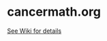 # cancermath.org

[See Wiki for details](https://github.com/AnyIntelli/cancermath.org/wiki/cancer_math)
